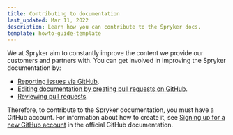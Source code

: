 ```yaml
---
title: Contributing to documentation
last_updated: Mar 11, 2022
description: Learn how you can contribute to the Spryker docs.
template: howto-guide-template
---
```


We at Spryker aim to constantly improve the content we provide our customers and partners with. You can get involved in improving the Spryker documentation by:
* [Reporting issues via GitHub](/docs/scos/user/intro-to-spryker/contributing-to-documentation/reporting-documentation-issues.html).
* [Editing documentation by creating pull requests on GitHub](/docs/scos/user/intro-to-spryker/contributing-to-documentation/editing-documentation-via-pull-requests.html).
* [Reviewing pull requests](/docs/scos/user/intro-to-spryker/contributing-to-documentation/reviewing-pull-requests.html).

Therefore, to contribute to the Spryker documentation, you must have a GitHub account. For information about how to create it, see [Signing up for a new GitHub account](https://docs.github.com/en/get-started/signing-up-for-github/signing-up-for-a-new-github-account) in the official GitHub documentation.